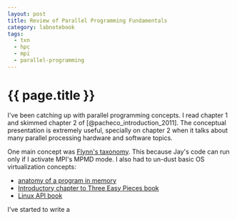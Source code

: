 ```yaml
---
layout: post
title: Review of Parallel Programming Fundamentals
category: labnotebook
tags:
  - txn
  - hpc
  - mpi
  - parallel-programming
---
```


# {{ page.title }}

I've been catching up with parallel programming concepts. I read chapter 1 and skimmed chapter 2 of 
[@pacheco_introduction_2011]. The conceptual presentation is extremely useful, specially on chapter 
2 when it talks about many parallel processing hardware and software topics.

One main concept was [Flynn's taxonomy][flynn]. This because Jay's code can run only if I activate 
MPI's MPMD mode. I also had to un-dust basic OS virtualization concepts:

  - [anatomy of a program in memory][antomy]
  - [Introductory chapter to Three Easy Pieces book][tep]
  - [Linux API book][lapi]

I've started to write a

[flynn]: http://en.wikipedia.org/wiki/Flynn's_taxonomy
[antomy]: http://duartes.org/gustavo/blog/post/anatomy-of-a-program-in-memory
[tep]: http://pages.cs.wisc.edu/~remzi/OSTEP/
[lapi]: http://shop.oreilly.com/product/9781593272203.do
